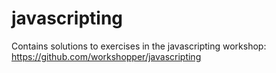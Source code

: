 # javascripting
Contains solutions to exercises in the javascripting workshop: https://github.com/workshopper/javascripting
